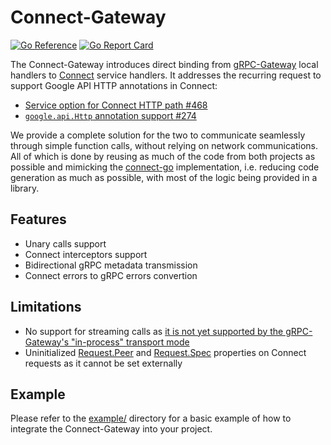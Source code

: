 # Connect-Gateway

[![Go Reference](https://pkg.go.dev/badge/go.vallahaye.net/connect-gateway.svg)](https://pkg.go.dev/go.vallahaye.net/connect-gateway)
[![Go Report Card](https://goreportcard.com/badge/go.vallahaye.net/connect-gateway)](https://goreportcard.com/report/go.vallahaye.net/connect-gateway)

The Connect-Gateway introduces direct binding from [gRPC-Gateway](https://grpc-ecosystem.github.io/grpc-gateway/) local handlers to [Connect](https://connectrpc.com/) service handlers. It addresses the recurring request to support Google API HTTP annotations in Connect:

- [Service option for Connect HTTP path #468](https://github.com/connectrpc/connect-go/issues/468)
- [`google.api.Http` annotation support #274](https://github.com/connectrpc/connect-go/issues/274)

We provide a complete solution for the two to communicate seamlessly through simple function calls, without relying on network communications. All of which is done by reusing as much of the code from both projects as possible and mimicking the [connect-go](https://github.com/connectrpc/connect-go) implementation, i.e. reducing code generation as much as possible, with most of the logic being provided in a library.

## Features

- Unary calls support
- Connect interceptors support
- Bidirectional gRPC metadata transmission
- Connect errors to gRPC errors convertion

## Limitations

- No support for streaming calls as [it is not yet supported by the gRPC-Gateway's "in-process" transport mode](https://github.com/grpc-ecosystem/grpc-gateway/blob/main/protoc-gen-grpc-gateway/internal/gengateway/template.go#L621)
- Uninitialized [Request.Peer](https://pkg.go.dev/connectrpc.com/connect#Request.Peer) and [Request.Spec](https://pkg.go.dev/connectrpc.com/connect#Request.Spec) properties on Connect requests as it cannot be set externally

## Example

Please refer to the [example/](https://github.com/vallahaye/connect-gateway/tree/main/example) directory for a basic example of how to integrate the Connect-Gateway into your project.
